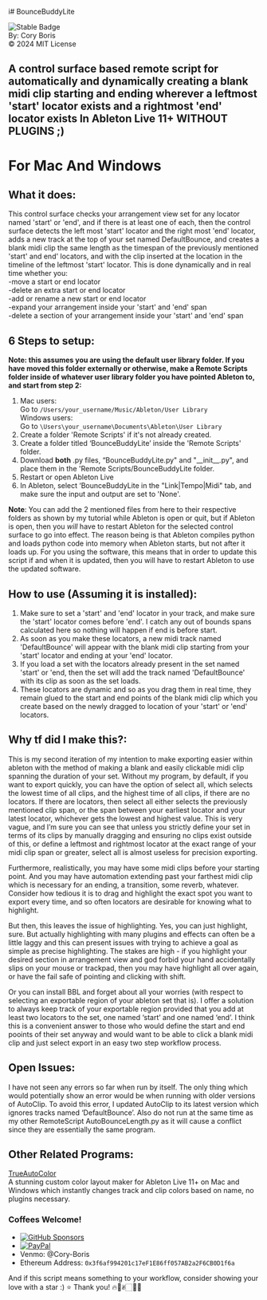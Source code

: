 i# BounceBuddyLite

![Stable Badge](https://img.shields.io/badge/-stable-blue)  
By: Cory Boris  
© 2024 MIT License
## A control surface based remote script for automatically and dynamically creating a blank midi clip starting and ending wherever a leftmost 'start' locator exists and a rightmost 'end' locator exists In Ableton Live 11+ WITHOUT PLUGINS ;)

# For Mac And Windows

## What it does:  
This control surface checks your arrangement view set for any locator named 'start' or 'end', and if there is at least one of each, then the control surface detects the left most 'start' locator and the right most 'end' locator, adds a new track at the top of your set named DefaultBounce, and creates a blank midi clip the same length as the timespan of the previously mentioned 'start' and end' locators, and with the clip inserted at the location in the timeline of the leftmost 'start' locator. This is done dynamically and in real time whether you:  
-move a start or end locator  
-delete an extra start or end locator  
-add or rename a new start or end locator  
-expand your arrangement inside your 'start' and 'end' span  
-delete a section of your arrangement inside your 'start' and 'end' span  

## 6 Steps to setup:  
**Note: this assumes you are using the default user library folder. If you have moved this folder externally or otherwise, make a Remote Scripts folder inside of whatever user library folder you have pointed Ableton to, and start from step 2:**
1. Mac users:  
   Go to `/Users/your_username/Music/Ableton/User Library`  
   Windows users:  
   Go to `\Users\your_username\Documents\Ableton\User Library`
2. Create a folder 'Remote Scripts' if it's not already created.
3. Create a folder titled ‘BounceBuddyLite’ inside the 'Remote Scripts' folder.
4. Download **both** .py files, “BounceBuddyLite.py" and "\_\_init\_\_.py", and place them in the 'Remote Scripts/BounceBuddyLite folder.
5. Restart or open Ableton Live
6. In Ableton, select ‘BounceBuddyLite in the "Link|Tempo|Midi" tab, and make sure the input and output are set to 'None'.

**Note**: You can add the 2 mentioned files from here to their respective folders as shown by my tutorial while Ableton is open or quit, but if Ableton is open, then you *will* have to restart Ableton for the selected control surface to go into effect. The reason being is that Ableton compiles python and loads python code into memory when Ableton starts, but not after it loads up. For you using the software, this means that in order to update this script if and when it is updated, then you will have to restart Ableton to use the updated software.  

## How to use (Assuming it is installed):
1. Make sure to set a 'start' and 'end' locator in your track, and make sure the 'start' locator comes before 'end'. I catch any out of bounds spans calculated here so nothing will happen if end is before start.
2. As soon as you make these locators, a new midi track named 'DefaultBounce' will appear with the blank midi clip starting from your 'start' locator and ending at your 'end' locator.
3. If you load a set with the locators already present in the set named 'start' or 'end, then the set will add the track named 'DefaultBounce' with its clip as soon as the set loads.  
4. These locators are dynamic and so as you drag them in real time, they remain glued to the start and end points of the blank midi clip which you create based on the newly dragged to location of your 'start' or 'end' locators.  

## Why tf did I make this?:  
This is my second iteration of my intention to make exporting easier within ableton with the method of making a blank and easily clickable midi clip spanning the duration of your set. Without my program, by default, if you want to export quickly, you can have the option of select all, which selects the lowest time of all clips, and the highest time of all clips, if there are no locators. If there are locators, then select all either selects the previously mentioned clip span, or the span between your earliest locator and your latest locator, whichever gets the lowest and highest value. This is very vague, and I’m sure you can see that unless you strictly define your set in terms of its clips by manually dragging and ensuring no clips exist outside of this, or define a leftmost and rightmost locator at the exact range of your midi clip span or greater, select all is almost useless for precision exporting.  

Furthermore, realistically, you may have some midi clips before your starting point. And you may have automation extending past your farthest midi clip which is necessary for an ending, a transition, some reverb, whatever. Consider how tedious it is to drag and highlight the exact spot you want to export every time, and so often locators are desirable for knowing what to highlight.  

But then, this leaves the issue of highlighting. Yes, you can just highlight, sure. But actually highlighting with many plugins and effects can often be a little laggy and this can present issues with trying to achieve a goal as simple as precise highlighting. The stakes are high - if you highlight your desired section in arrangement view and god forbid your hand accidentally slips on your mouse or trackpad, then you may have highlight all over again, or have the fail safe of pointing and clicking with shift.  

Or you can install BBL and forget about all your worries (with respect to selecting an exportable region of your ableton set that is). I offer a solution to always keep track of your exportable region provided that you add at least two locators to the set, one named ‘start’ and one named ‘end’. I think this is a convenient answer to those who would define the start and end pooints of their set anyway and would want to be able to click a blank midi clip and just select export in an easy two step workflow process.  
## Open Issues:  
I have not seen any errors so far when run by itself. The only thing which would potentially show an error would be when running with older versions of AutoClip. To avoid this error, I updated AutoClip to its latest version which ignores tracks named ‘DefaultBounce’. Also do not run at the same time as my other RemoteScript AutoBounceLength.py as it will cause a conflict since they are essentially the same program.

## Other Related Programs:
<a href="https://coryboris.gumroad.com/l/TrueAutoColor">TrueAutoColor</a>  
A stunning custom color layout maker for Ableton Live 11+ on Mac and Windows which instantly changes track and clip colors based on name, no plugins necessary.

### Coffees Welcome!
- [![GitHub Sponsors](https://img.shields.io/badge/Sponsor-%E2%9D%A4-red)](https://github.com/sponsors/CoryWBoris)
- [![PayPal](https://img.shields.io/badge/Donate-PayPal-green.svg)](https://www.paypal.me/coryboris)
- Venmo: @Cory-Boris
- Ethereum Address: `0x3f6af994201c17eF1E86ff057AB2a2F6CB0D1f6a`

And if this script means something to your workflow, consider showing your love with a star :) ⭐️
Thank you! 🔥🥰✌🏻🙏🏻

